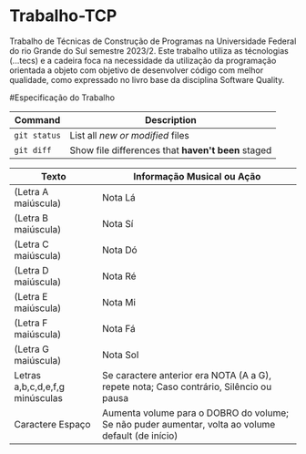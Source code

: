 # Trabalho-TCP
Trabalho de Técnicas de Construção de Programas na Universidade Federal do rio Grande do Sul semestre 2023/2.
Este trabalho utiliza as técnologias (...tecs) e a cadeira foca na necessidade da utilização da programação orientada a objeto com objetivo de desenvolver código com melhor qualidade, como expressado no livro base da disciplina Software Quality. 

#Especificação do Trabalho







| Command | Description |
| --- | --- |
| `git status` | List all *new or modified* files |
| `git diff` | Show file differences that **haven't been** staged |


| Texto | Informação Musical ou Ação |
| --- | --- |
| (Letra A maiúscula) | Nota Lá|
| (Letra B maiúscula) | Nota Sí|
| (Letra C maiúscula) | Nota Dó|
| (Letra D maiúscula) | Nota Ré|
| (Letra E maiúscula) | Nota Mi|
| (Letra F maiúscula) | Nota Fá|
| (Letra G maiúscula) | Nota Sol|
| Letras a,b,c,d,e,f,g minúsculas | Se caractere anterior era NOTA (A a G), repete nota; Caso contrário, Silêncio ou pausa|
| Caractere Espaço | Aumenta volume para o DOBRO do volume; Se não puder aumentar, volta ao volume default (de início)|
 


